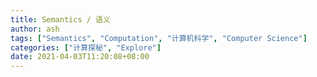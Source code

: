```yaml
---
title: Semantics / 语义
author: ash
tags: ["Semantics", "Computation", "计算机科学", "Computer Science"]
categories: ["计算探秘", "Explore"]
date: 2021-04-03T11:20:08+08:00
---
```


